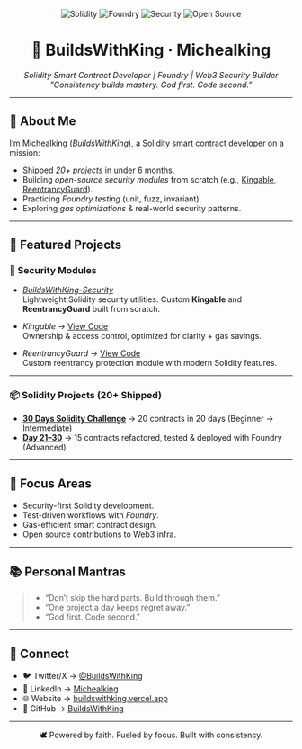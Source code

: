 <p align="center">
  <img src="https://img.shields.io/badge/Solidity-Expert-black?logo=solidity&logoColor=white" alt="Solidity"/>
  <img src="https://img.shields.io/badge/Foundry-Tested-blue?logo=forge&logoColor=white" alt="Foundry"/>
  <img src="https://img.shields.io/badge/Security-Builder-red?logo=shield&logoColor=white" alt="Security"/>
  <img src="https://img.shields.io/badge/Open--Source-Contributor-brightgreen?logo=github&logoColor=white" alt="Open Source"/>
</p>
<h1 align="center"> 👑 BuildsWithKing · Michealking </h1>

<p align="center">
  <em>Solidity Smart Contract Developer | Foundry | Web3 Security Builder</em><br/>
  <em>"Consistency builds mastery. God first. Code second."</em>
</p>

---

## 🚀 About Me
I’m Michealking (*BuildsWithKing*), a Solidity smart contract developer on a mission:  
- Shipped *20+ projects* in under 6 months.  
- Building *open-source security modules* from scratch (e.g., [Kingable](https://github.com/BuildsWithKing/buildswithking-security/blob/main/contracts/access/Kingable.sol), [ReentrancyGuard](https://github.com/BuildsWithKing/buildswithking-security/blob/main/contracts/security/ReentrancyGuard.sol)).  
- Practicing *Foundry testing* (unit, fuzz, invariant).  
- Exploring *gas optimizations* & real-world security patterns.  

---

## 📂 Featured Projects

### 🔐 Security Modules
- [*BuildsWithKing-Security*](https://github.com/BuildsWithKing/buildswithking-security)  
  Lightweight Solidity security utilities. Custom **Kingable** and **ReentrancyGuard** built from scratch.  

- *Kingable* → [View Code](https://github.com/BuildsWithKing/buildswithking-security/blob/main/contracts/access/Kingable.sol)  
  Ownership & access control, optimized for clarity + gas savings.  

- *ReentrancyGuard* → [View Code](https://github.com/BuildsWithKing/buildswithking-security/blob/main/contracts/security/ReentrancyGuard.sol)  
  Custom reentrancy protection module with modern Solidity features.  

---

### 📦 Solidity Projects (20+ Shipped)
- **[30 Days Solidity Challenge](https://github.com/BuildsWithKing/30-days-solidity-challenge)** → 20 contracts in 20 days (Beginner → Intermediate)  
- **[Day 21–30](https://github.com/BuildsWithKing/21-30-foundry-test-deploy)** → 15 contracts refactored, tested & deployed with Foundry (Advanced)
  
---

## 🧠 Focus Areas
- Security-first Solidity development.  
- Test-driven workflows with *Foundry*.  
- Gas-efficient smart contract design.  
- Open source contributions to Web3 infra.  

---

## 📚 Personal Mantras
> - “Don’t skip the hard parts. Build through them.”  
> - “One project a day keeps regret away.”  
> - “God first. Code second.”  

---

## 🔗 Connect
- 🐦 Twitter/X → [@BuildsWithKing](https://twitter.com/BuildsWithKing)  
- 💼 LinkedIn → [Michealking](https://www.linkedin.com/in/michealking-buildswithking-89724434a?utm_source=share&utm_campaign=share_via&utm_content=profile&utm_medium=android_app)  
- 🌐 Website → [buildswithking.vercel.app](https://buildswithking.vercel.app)  
- 🐙 GitHub → [BuildsWithKing](https://github.com/BuildsWithKing)  

---

<p align="center">🕊 Powered by faith. Fueled by focus. Built with consistency.</p>
